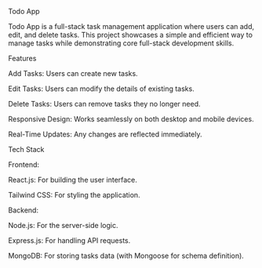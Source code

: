 Todo App

Todo App is a full-stack task management application where users can add, edit, and delete tasks. This project showcases a simple and efficient way to manage tasks while demonstrating core full-stack development skills.

Features

Add Tasks: Users can create new tasks.

Edit Tasks: Users can modify the details of existing tasks.

Delete Tasks: Users can remove tasks they no longer need.

Responsive Design: Works seamlessly on both desktop and mobile devices.

Real-Time Updates: Any changes are reflected immediately.

Tech Stack

Frontend:

React.js: For building the user interface.

Tailwind CSS: For styling the application.

Backend:

Node.js: For the server-side logic.

Express.js: For handling API requests.

MongoDB: For storing tasks data (with Mongoose for schema definition).

